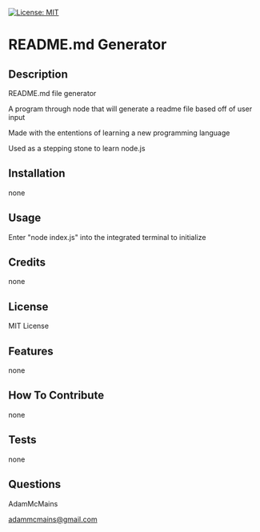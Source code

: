 [![License: MIT](https://img.shields.io/badge/License-MIT-yellow.svg)](https://opensource.org/licenses/MIT)
# README.md Generator

## Description

README.md file generator

A program through node that will generate a readme file based off of user input

Made with the ententions of learning a new programming language

Used as a stepping stone to learn node.js

## Installation

none
## Usage

Enter "node index.js" into the integrated terminal to initialize
## Credits

none
## License

MIT License

## Features

none
## How To Contribute

none
## Tests

none
## Questions

AdamMcMains

adammcmains@gmail.com

